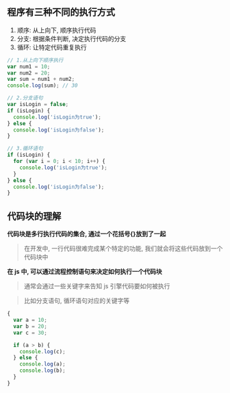 ## 程序有三种不同的执行方式

1. 顺序: 从上向下, 顺序执行代码
2. 分支: 根据条件判断, 决定执行代码的分支
3. 循环: 让特定代码重复执行

```js
// 1.从上向下顺序执行
var num1 = 10;
var num2 = 20;
var sum = num1 + num2;
console.log(sum); // 30

// 2.分支语句
var isLogin = false;
if (isLogin) {
  console.log('isLogin为true');
} else {
  console.log('isLogin为false');
}

// 3.循环语句
if (isLogin) {
  for (var i = 0; i < 10; i++) {
    console.log('isLogin为true');
  }
} else {
  console.log('isLogin为false');
}
```

## 代码块的理解

**代码块是多行执行代码的集合, 通过一个花括号{}放到了一起**

> 在开发中, 一行代码很难完成某个特定的功能, 我们就会将这些代码放到一个代码块中

**在 js 中, 可以通过流程控制语句来决定如何执行一个代码块**

> 通常会通过一些关键字来告知 js 引擎代码要如何被执行

> 比如分支语句, 循环语句对应的关键字等

```js
{
  var a = 10;
  var b = 20;
  var c = 30;

  if (a > b) {
    console.log(c);
  } else {
    console.log(a);
    console.log(b);
  }
}
```
